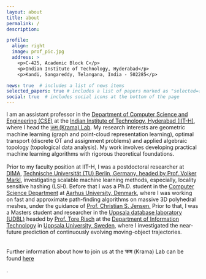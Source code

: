 ```yaml
---
layout: about
title: about
permalink: /
description:

profile:
  align: right
  image: prof_pic.jpg
  address: >
    <p>C-425, Academic Block C</p>
    <p>Indian Institute of Technology, Hyderabad</p>
    <p>Kandi, Sangareddy, Telangana, India - 502285</p>

news: true  # includes a list of news items
selected_papers: true # includes a list of papers marked as "selected={true}"
social: true  # includes social icons at the bottom of the page
---
```

<p>

I am an assistant professor in the <a href="https://cse.iith.ac.in/">Department of Computer Science and Engineering (CSE)</a> at the <a href="https://iith.ac.in/">Indian Institute of Technology, Hyderabad (IIT-H)</a>, where I head the <a href="https://T0kudai.github.io"> क्रम (Krama) Lab</a>. My research interests are geometric machine learning (graph and point-cloud representation learning), optimal transport (discrete OT and assignment problems) and applied algebraic topology (topological data analysis). My work involves developing practical machine learning algorithms with rigorous theoretical foundations. 
<br><br>
Prior to my faculty position at IIT-H, I was a postdoctoral researcher at <a href="https://www.dima.tu-berlin.de/menue/database_systems_and_information_management_group/?no_cache=1">DIMA</a>, <a href="https://www.tu.berlin/en/">Technische Universität (TU) Berlin, Germany, headed by <a href="https://www.bimos.tu-berlin.de/menue/bimos_people/members/professors/volker_markl/">Prof. Volker Markl</a>, investigating scalable machine learning methods, especially, locality sensitive hashing (LSH). Before that I was a Ph.D. student in the <a href="https://cs.au.dk/">Computer Science Department</a> at <a href="https://international.au.dk/">Aarhus University, Denmark</a>, where I was working on fast and approximate path-finding algorithms on massive 3D polyhedral meshes, under the guidance of <a href="https://vbn.aau.dk/en/persons/christian-s-jensen">Prof. Christian S. Jensen.</a> Prior to that, I was a Masters student and researcher in the <a href="http://www.it.uu.se/research/group/udbl/">Uppsala database laboratory (UDBL)</a> headed by <a href="http://user.it.uu.se/~torer/">Prof. Tore Risch</a> at the <a href="http://www.it.uu.se/?lang=en">Department of Information Technology</a>  in <a href="https://www.uu.se/en">Uppsala University, Sweden</a>, where I investigated the near-future prediction of continuously evolving moving-object trajectories.   
<br/><br/>
Further information about how to join us at the क्रम (Krama) Lab can be found <a href="https://T0kudai.github.io">here

</a>.
